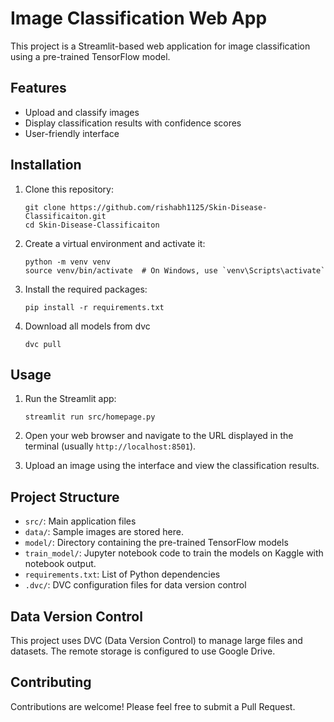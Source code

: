# Image Classification Web App

This project is a Streamlit-based web application for image classification using a pre-trained TensorFlow model.

## Features

- Upload and classify images
- Display classification results with confidence scores
- User-friendly interface

## Installation

1. Clone this repository:
   ```
   git clone https://github.com/rishabh1125/Skin-Disease-Classificaiton.git
   cd Skin-Disease-Classificaiton
   ```

2. Create a virtual environment and activate it:
   ```
   python -m venv venv
   source venv/bin/activate  # On Windows, use `venv\Scripts\activate`
   ```

3. Install the required packages:
   ```
   pip install -r requirements.txt
   ```

4. Download all models from dvc
   ```
   dvc pull
   ```

## Usage

1. Run the Streamlit app:
   ```
   streamlit run src/homepage.py
   ```

2. Open your web browser and navigate to the URL displayed in the terminal (usually `http://localhost:8501`).

3. Upload an image using the interface and view the classification results.

## Project Structure

- `src/`: Main application files
- `data/`: Sample images are stored here.
- `model/`: Directory containing the pre-trained TensorFlow models
- `train_model/`: Jupyter notebook code to train the models on Kaggle with notebook output.
- `requirements.txt`: List of Python dependencies
- `.dvc/`: DVC configuration files for data version control

## Data Version Control

This project uses DVC (Data Version Control) to manage large files and datasets. The remote storage is configured to use Google Drive.

## Contributing

Contributions are welcome! Please feel free to submit a Pull Request.
